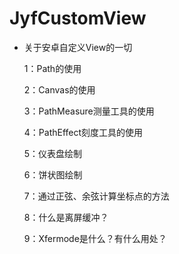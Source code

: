 # JyfCustomView
- 关于安卓自定义View的一切

  1：Path的使用

  2：Canvas的使用

  3：PathMeasure测量工具的使用

  4：PathEffect刻度工具的使用

  5：仪表盘绘制

  6：饼状图绘制

  7：通过正弦、余弦计算坐标点的方法

  8：什么是离屏缓冲？

  9：Xfermode是什么？有什么用处？
